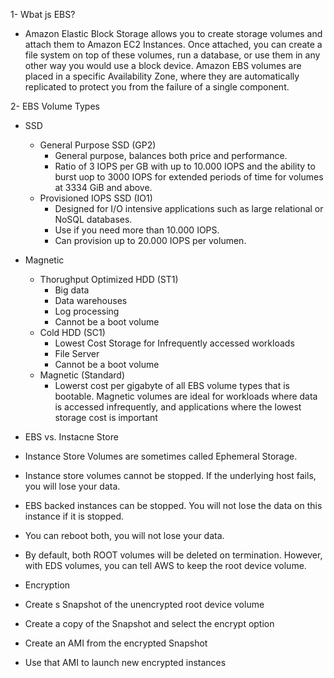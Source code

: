 1- Wbat js EBS?

- Amazon Elastic Block Storage allows you to create storage volumes and attach them to Amazon EC2 Instances. Once attached, you can create a file system on top of these volumes, run a database, or use them in any other way you would use a block device. Amazon EBS volumes are placed in a specific Availability Zone, where they are automatically replicated to protect you from the failure of a single component.

2- EBS Volume Types

- SSD
    - General Purpose SSD (GP2)
        - General purpose, balances both price and performance.
        - Ratio of 3 IOPS per GB with up to 10.000 IOPS and the ability to burst uop to 3000 IOPS for extended periods of time for volumes at 3334 GiB and above.
    - Provisioned IOPS SSD (IO1)
        - Designed for I/O intensive applications such as large relational or NoSQL databases.
        - Use if you need more than 10.000 IOPS.
        - Can provision up to 20.000 IOPS per volumen.

- Magnetic
    - Thorughput Optimized HDD (ST1)
        - Big data
        - Data warehouses
        - Log processing
        - Cannot be a boot volume
    - Cold HDD (SC1)
        - Lowest Cost Storage for Infrequently accessed workloads
        - File Server
        - Cannot be a boot volume
    - Magnetic (Standard)
        - Lowerst cost per gigabyte of all EBS volume types that is bootable. Magnetic volumes are ideal for workloads where data is accessed infrequently, and applications where the lowest storage cost is important

- EBS vs. Instacne Store

- Instance Store Volumes are sometimes called Ephemeral Storage.
- Instance store volumes cannot be stopped. If the underlying host fails, you will lose your data.
- EBS backed instances can be stopped. You will not lose the data on this instance if it is stopped.
- You can reboot both, you will not lose your data.
- By default, both ROOT volumes will be deleted on termination. However, with EDS volumes, you can tell AWS to keep the root device volume.

- Encryption

- Create s Snapshot of the unencrypted root device volume
- Create a copy of the Snapshot and select the encrypt option
- Create an AMI from the encrypted Snapshot
- Use that AMI to launch new encrypted instances

